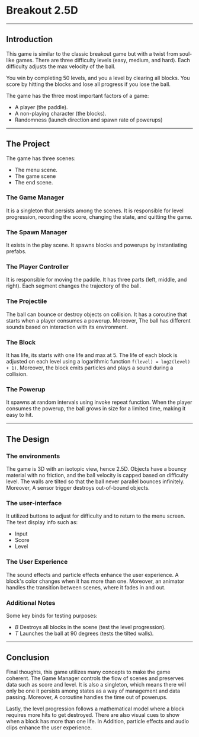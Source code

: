 # Breakout 2.5D

___

## Introduction

This game is similar to the classic breakout game but with a twist from soul-like games. There are three difficulty levels (easy, medium, and hard). Each difficulty adjusts the max velocity of the ball.

You win by completing 50 levels, and you a level by clearing all blocks. You score by hitting the blocks and lose all progress if you lose the ball.

The game has the three most important factors of a game:

* A player (the paddle).
* A non-playing character (the blocks).
* Randomness (launch direction and spawn rate of powerups)

___

## The Project

The game has three scenes:

* The menu scene.
* The game scene
* The end scene.

### The Game Manager

It is a singleton that persists among the scenes. It is responsible for level progression, recording the score, changing the state, and quitting the game.

### The Spawn Manager

It exists in the play scene. It spawns blocks and powerups by instantiating prefabs.

### The Player Controller

It is responsible for moving the paddle. It has three parts (left, middle, and right). Each segment changes the trajectory of the ball.

### The Projectile

The ball can bounce or destroy objects on collision. It has a coroutine that starts when a player consumes a powerup. Moreover, The ball has different sounds based on interaction with its environment.

### The Block

It has life, its starts with one life and max at 5. The life of each block is adjusted on each level using a logarithmic function `f(level) = log2(level) + 1)`. Moreover, the block emits particles and plays a sound during a collision.

### The Powerup

It spawns at random intervals using invoke repeat function. When the player consumes the powerup, the ball grows in size for a limited time, making it easy to hit.
___

## The Design

### The environments

The game is 3D with an isotopic view, hence 2.5D. Objects have a bouncy material with no friction, and the ball velocity is capped based on difficulty level. The walls are tilted so that the ball never parallel bounces infinitely. Moreover, A sensor trigger destroys out-of-bound objects.

### The user-interface

It utilized buttons to adjust for difficulty and to return to the menu screen.
The text display info such as:

* Input
* Score
* Level

### The User Experience

The sound effects and particle effects enhance the user experience. A block's color changes when it has more than one. Moreover, an animator handles the transition between scenes, where it fades in and out.

### Additional Notes

Some key binds for testing purposes:

* _B_ Destroys all blocks in the scene (test the level progression).
* _T_ Launches the ball at 90 degrees (tests the tilted walls).

___

## Conclusion

Final thoughts, this game utilizes many concepts to make the game coherent. The Game Manager controls the flow of scenes and preserves data such as score and level. It is also a singleton, which means there will only be one it persists among states as a way of management and data passing. Moreover, A coroutine handles the time out of powerups.

Lastly, the level progression follows a mathematical model where a block requires more hits to get destroyed. There are also visual cues to show when a block has more than one life. In Addition, particle effects and audio clips enhance the user experience.
